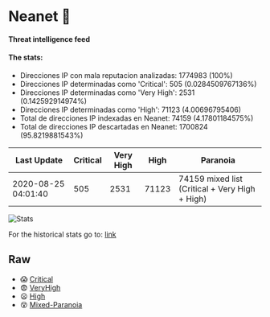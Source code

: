 # Neanet :hocho:
#### Threat intelligence feed
#### The stats:

- Direcciones IP con mala reputacion analizadas: 1774983 (100%)
- Direcciones IP determinadas como 'Critical':  505 (0.0284509767136%)
- Direcciones IP determinadas como 'Very High':  2531 (0.142592914974%)
- Direcciones IP determinadas como 'High':  71123 (4.00696795406)
- Total de direcciones IP indexadas en Neanet:  74159 (4.17801184575%)
- Total de direcciones IP descartadas en Neanet:  1700824 (95.8219881543%)

| Last Update | Critical | Very High | High | Paranoia |
| --- | --- | --- | --- | --- |
| 2020-08-25 04:01:40 | 505 | 2531 | 71123 | 74159 mixed list (Critical + Very High + High)|

![Stats](https://docs.google.com/spreadsheets/d/e/2PACX-1vSnaNMIXVabIpDJjufMlzH7poXnshF3mgd8Is1g9ytUEzVsP5my4Trn8f-xkoLLQ38xpL3HtmUexLo6/pubchart?oid=501124687&format=image)

For the historical stats go to: [link](/stats.csv)
## Raw
- :scream: [Critical](https://raw.githubusercontent.com/JavaGarcia/Neanet/master/blacklists/neanet_critical.txt)
- :fearful: [VeryHigh](https://raw.githubusercontent.com/JavaGarcia/Neanet/master/blacklists/neanet_veryHigh.txtt)
- :frowning: [High](https://raw.githubusercontent.com/JavaGarcia/Neanet/master/blacklists/neanet_high.txt)
- :dizzy_face: [Mixed-Paranoia](https://raw.githubusercontent.com/JavaGarcia/Neanet/master/blacklists/neanet_all.txt)














































































































































































































































































































































































































































